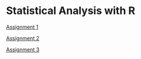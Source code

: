 # Statistical Analysis with R

[Assignment 1](Assignment1.html)

[Assignment 2](Assignment2.html)


[Assignment 3](assignment3.html)